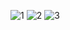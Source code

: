 ![1](https://github.com/user-attachments/assets/4380f7f4-3555-4a02-aba3-8fdd67a36657)
![2](https://github.com/user-attachments/assets/5db97b05-cce1-47d0-9b9f-846179738593)
![3](https://github.com/user-attachments/assets/d5a44ab6-9ddf-4f1e-b8bd-5c3fb2b85f1c)
